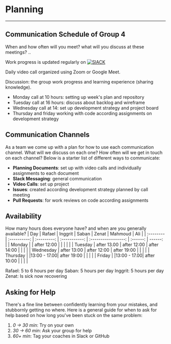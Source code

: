 # Planning

---

## Communication Schedule of Group 4

When and how often will you meet? what will you discuss at these meetings? ..

Work progress is updated regularly on [![SlACK](https://img.shields.io/badge/Slack-4A154B?style=for-the-badge&logo=slack&logoColor=white)](https://hackyourfuturebe.slack.com/archives/C01JN6ZJ92M)

Daily video call organized using Zoom or Google Meet.

Discussion: the group work progress and learning experience (sharing knowledge).

- Monday call at 10 hours: setting up week's plan and repository
- Tuesday call at 16 hours: discuss about backlog and wireframe
- Wednesday call at 14: set up development strategy and project board
- Thursday and friday working with code according assignments on development strategy

## Communication Channels

As a team we come up with a plan for how to use each communication channel. What will we discuss on each one? How often will we get in touch on each channel? Below is a starter list of different ways to communicate:


- **Planning Documents**: set up with video calls and individually assignments to each document
- **Slack Messaging**: general communication
- **Video Calls**: set up project
- **Issues**: created according development strategy planned by call meeting
- **Pull Requests**: for work reviews on code according assignments


## Availability

How many hours does everyone have? and when are you generally available?
| Day | Rafael | Inggrit | Saban | Zenat | Mahmoud | Ali |
| :-------- | :----------: | :---------: | :-----------: | :-----------------: | :------: | ------: |
| Monday | | after 12:00 | | | | |
| Tuesday | after 13.00 | after 12:00 | after 14:00 | | | |
| Wednesday | after 13:00 | after 12:00 | after 19:00 | | | |
| Thursday | |13:00 - 17.00| after 19:00 | | | |
| Friday | |13:00 - 17.00| after 10:00 | | | |

Rafael: 5 to 6 hours per day
Saban: 5 hours per day
Inggrit: 5 hours per day
Zenat: Is sick now recovering

## Asking for Help

There's a fine line between confidently learning from your mistakes, and stubbornly getting no where. Here is a general guide for when to ask for help based on how long you've been stuck on the same problem:

1. _0 -> 30 min_: Try on your own
2. _30 -> 60 min_: Ask your group for help
3. _60+ min_: Tag your coaches in Slack or GitHub
